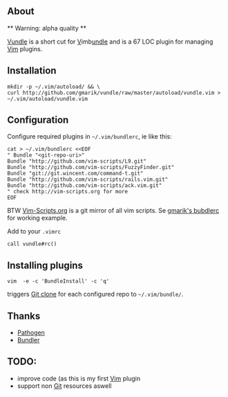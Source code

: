 ## About

** Warning: alpha quality **

[Vundle] is a short cut for [V](#)imb[undle](#) and is a 67 LOC plugin for managing [Vim] plugins.


## Installation

    mkdir -p ~/.vim/autoload/ && \
    curl http://github.com/gmarik/vundle/raw/master/autoload/vundle.vim > ~/.vim/autoload/vundle.vim

## Configuration

Configure required plugins in <code>~/.vim/bundlerc</code>, ie like this:

    cat > ~/.vim/bundlerc <<EOF 
    " Bundle "<git-repo-uri>"
    Bundle "http://github.com/vim-scripts/L9.git"
    Bundle "http://github.com/vim-scripts/FuzzyFinder.git"
    Bundle "git://git.wincent.com/command-t.git"
    Bundle "http://github.com/vim-scripts/rails.vim.git"
    Bundle "http://github.com/vim-scripts/ack.vim.git"
    " check http://vim-scripts.org for more
    EOF

BTW [Vim-Scripts.org](http://vim-scripts.org) is a git mirror of all vim scripts. Se [gmarik's bubdlerc](http://github.com/gmarik/vimfiles/raw/master/bundlerc) for working example.

Add to your <code>.vimrc</code>

    call vundle#rc()

## Installing plugins

    vim  -e -c 'BundleInstall' -c 'q'

triggers [Git clone](http://gitref.org/creating/#clone) for each configured repo to <code>~/.vim/bundle/</code>.

## Thanks

* [Pathogen]
* [Bundler]

## TODO:

* improve code (as this is my first [Vim] plugin
* support non [Git] resources aswell

[Vundle]:http://github.com/gmarik/vundle
[Pathogen]:http://github.com/tpope/vim-pathogen/
[Bundler]:http://github.com/wycats/bundler/
[Vim]:http://vim.org
[Git]:http://git-scm.com
